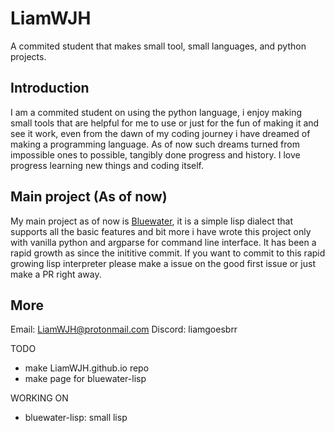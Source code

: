 # LiamWJH
A commited student that makes small tool, small languages, and python projects.


## Introduction
I am a commited student on using the python language, i enjoy making small tools that are helpful for me to use or just for the fun of making it and see it work,
even from the dawn of my coding journey i have dreamed of making a programming language. As of now such dreams turned from impossible ones to possible, tangibly done
progress and history. I love progress learning new things and coding itself.


## Main project (As of now)
My main project as of now is [Bluewater](https:\\www.github.com/LiamWJH/Bluewater-lisp), it is a simple lisp dialect that supports all the basic features and bit more
i have wrote this project only with vanilla python and argparse for command line interface. It has been a rapid growth as since the inititive commit.
If you want to commit to this rapid growing lisp interpreter please make a issue on the good first issue or just make a PR right away.

## More
Email: LiamWJH@protonmail.com
Discord: liamgoesbrr


TODO
 - make LiamWJH.github.io repo
 - make page for bluewater-lisp

WORKING ON
 - bluewater-lisp: small lisp
